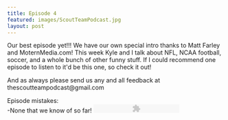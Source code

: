 ```yaml
---
title: Episode 4
featured: images/ScoutTeamPodcast.jpg
layout: post
---
```


<p>Our best episode yet!!! We have our own special intro thanks to Matt Farley and MoternMedia.com! This week Kyle and I talk about NFL, NCAA football, soccer, and a whole bunch of other funny stuff. If I could recommend one episode to listen to it'd be this one, so check it out! </p>
<p>And as always please send us any and all feedback at thescoutteampodcast@gmail.com</p>
<p>Episode mistakes: 
<br>-None that we know of so far!

<object type="application/x-shockwave-flash" data="dewplayer.swf"   width="200" height="20" id="dewplayer" name="dewplayer">
    <param   name="movie" value="dewplayer.swf" />
    <param name="flashvars"   value="m4a=audios/episode4.m4a" />
    <param name="wmode" value="transparent"   />
</object>
